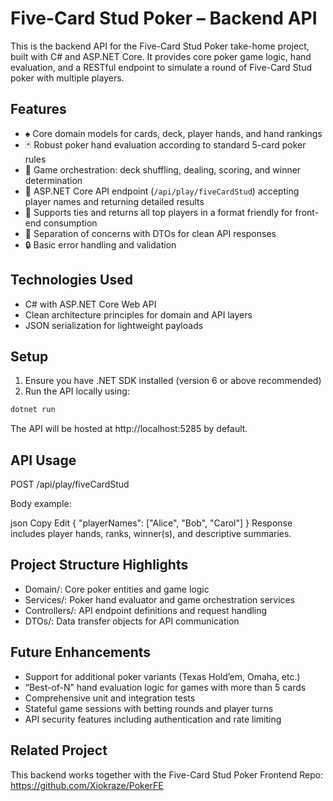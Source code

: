 # Five-Card Stud Poker – Backend API

This is the backend API for the Five-Card Stud Poker take-home project, built with C# and ASP.NET Core. It provides core poker game logic, hand evaluation, and a RESTful endpoint to simulate a round of Five-Card Stud poker with multiple players.

## Features

- ♠️ Core domain models for cards, deck, player hands, and hand rankings
- 🃏 Robust poker hand evaluation according to standard 5-card poker rules
- 🎲 Game orchestration: deck shuffling, dealing, scoring, and winner determination
- 🚀 ASP.NET Core API endpoint (`/api/play/fiveCardStud`) accepting player names and returning detailed results
- 🔄 Supports ties and returns all top players in a format friendly for front-end consumption
- 🧩 Separation of concerns with DTOs for clean API responses
- 🔒 Basic error handling and validation

## Technologies Used

- C# with ASP.NET Core Web API
- Clean architecture principles for domain and API layers
- JSON serialization for lightweight payloads

## Setup

1. Ensure you have .NET SDK installed (version 6 or above recommended)
2. Run the API locally using:

```bash
dotnet run
```

The API will be hosted at http://localhost:5285 by default.

## API Usage

POST /api/play/fiveCardStud

Body example:

json
Copy
Edit
{
"playerNames": ["Alice", "Bob", "Carol"]
}
Response includes player hands, ranks, winner(s), and descriptive summaries.

## Project Structure Highlights

- Domain/: Core poker entities and game logic
- Services/: Poker hand evaluator and game orchestration services
- Controllers/: API endpoint definitions and request handling
- DTOs/: Data transfer objects for API communication

## Future Enhancements

- Support for additional poker variants (Texas Hold’em, Omaha, etc.)
- “Best-of-N” hand evaluation logic for games with more than 5 cards
- Comprehensive unit and integration tests
- Stateful game sessions with betting rounds and player turns
- API security features including authentication and rate limiting

## Related Project

This backend works together with the Five-Card Stud Poker Frontend Repo: https://github.com/Xiokraze/PokerFE
